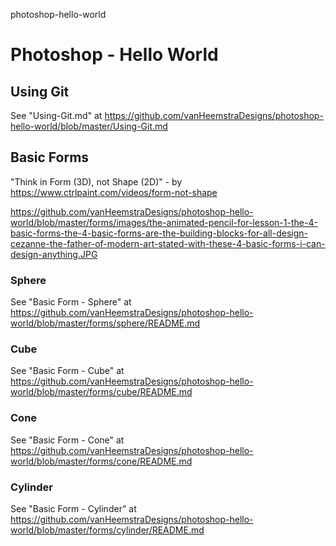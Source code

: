 photoshop-hello-world
# Photoshop - Hello World

## Using Git

See "Using-Git.md" at https://github.com/vanHeemstraDesigns/photoshop-hello-world/blob/master/Using-Git.md

## Basic Forms

"Think in Form (3D), not Shape (2D)" - by https://www.ctrlpaint.com/videos/form-not-shape

https://github.com/vanHeemstraDesigns/photoshop-hello-world/blob/master/forms/images/the-animated-pencil-for-lesson-1-the-4-basic-forms-the-4-basic-forms-are-the-building-blocks-for-all-design-cezanne-the-father-of-modern-art-stated-with-these-4-basic-forms-i-can-design-anything.JPG

### Sphere

See "Basic Form - Sphere" at https://github.com/vanHeemstraDesigns/photoshop-hello-world/blob/master/forms/sphere/README.md

### Cube

See "Basic Form - Cube" at https://github.com/vanHeemstraDesigns/photoshop-hello-world/blob/master/forms/cube/README.md

### Cone

See "Basic Form - Cone" at https://github.com/vanHeemstraDesigns/photoshop-hello-world/blob/master/forms/cone/README.md

### Cylinder

See "Basic Form - Cylinder" at https://github.com/vanHeemstraDesigns/photoshop-hello-world/blob/master/forms/cylinder/README.md


